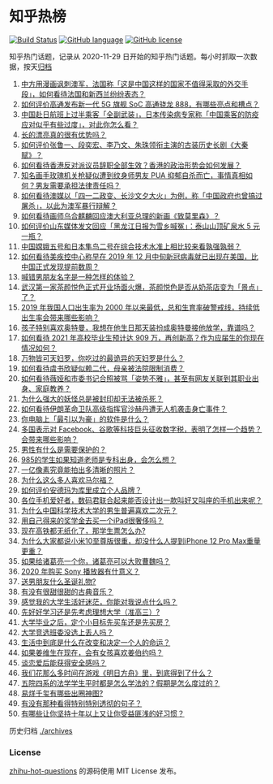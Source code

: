 # 知乎热榜
[![Build Status](https://github.com/ToWeLong/zhihu-hot-questions/workflows/CI/badge.svg)](https://github.com/ToWeLong/zhihu-hot-questions/actions)
[![GitHub language](https://img.shields.io/badge/language-golang-orange.svg)](https://golang.org/)
[![GitHub license](https://img.shields.io/github/license/ToWeLong/zhihu-hot-questions)](https://github.com/ToWeLong/zhihu-hot-questions/blob/main/LICENSE)

知乎热门话题，记录从 2020-11-29 日开始的知乎热门话题。每小时抓取一次数据，按天[归档](./archives)

<!-- BEGIN -->

1. [中方用漫画讽刺澳军，法国称「这是中国这样的国家不值得采取的外交手段」，如何看待法国和新西兰纷纷表态？](https://www.zhihu.com/question/432882362) 
1. [如何评价高通发布新一代 5G 旗舰 SoC 高通骁龙 888，有哪些亮点和槽点？](https://www.zhihu.com/question/432911687) 
1. [中国赴日航班上过半乘客「全副武装」，日本传染病专家称「中国乘客的防疫应对似乎有些过度」，对此你怎么看？](https://www.zhihu.com/question/432841136) 
1. [长的漂亮真的很有优势吗？](https://www.zhihu.com/question/301105442) 
1. [如何评价张鲁一、段奕宏、李乃文、朱珠领衔主演的古装历史长剧《大秦赋》？](https://www.zhihu.com/question/432661160) 
1. [如何看待香港反对派议员辞职全部生效？香港的政治形势会如何发展？](https://www.zhihu.com/question/432850756) 
1. [知名画手玫瑰机关枪疑似遭到纹身师男友 PUA 抑郁自杀而亡，事情真相如何？男友需要承担法律责任吗？](https://www.zhihu.com/question/432331664) 
1. [如何看待澳媒以「四一二政变、长沙文夕大火」为例，称「中国政府也曾搞过屠杀」，以此为澳军暴行辩解？](https://www.zhihu.com/question/432894042) 
1. [如何看待画师乌合麒麟回应澳大利亚总理的新画《致莫里森》？](https://www.zhihu.com/question/432890992) 
1. [如何评价山东媒体发文回应「黑龙江日报为雪乡喊冤」：泰山山顶矿泉水 5 元一瓶？](https://www.zhihu.com/question/432845944) 
1. [中国嫦娥五号和日本隼鸟二号在综合技术水准上相比较来看孰强孰弱？](https://www.zhihu.com/question/427321294) 
1. [如何看待美疾控中心称早在 2019 年 12 月中旬新冠病毒就已出现在美国，比中国正式发现提前数周？](https://www.zhihu.com/question/432821750) 
1. [喊错男朋友名字是一种怎样的体验？](https://www.zhihu.com/question/360903835) 
1. [武汉第一家茶颜悦色正式开业场面火爆，茶颜悦色是否从奶茶店变为「景点」了？](https://www.zhihu.com/question/432808640) 
1. [2019 年我国人口出生率为 2000 年以来最低，总和生育率破警戒线，持续低出生率会带来哪些影响？](https://www.zhihu.com/question/432867545) 
1. [孩子特别喜欢奥特曼，我想在他生日那天装扮成奥特曼接他放学，靠谱吗？](https://www.zhihu.com/question/431566638) 
1. [如何看待 2021 年高校毕业生预计达 909 万，再创新高？作为应届生的你现在情况如何？](https://www.zhihu.com/question/432862965) 
1. [万物皆可天妇罗，你吃过的最诡异的天妇罗是什么？](https://www.zhihu.com/question/430736917) 
1. [如何看待虞书欣疑似赖二代，母亲被法院限制消费？](https://www.zhihu.com/question/432863444) 
1. [如何看待薇娅和市委书记合照被骂「姿势不雅」，甚至有网友关联到其职业出身、家庭教养？](https://www.zhihu.com/question/432826037) 
1. [为什么强大的妖怪总是被封印却无法被杀死？](https://www.zhihu.com/question/41971858) 
1. [如何看待伊朗革命卫队高级指挥官沙赫丹遭无人机袭击身亡事件？](https://www.zhihu.com/question/432775510) 
1. [你电脑上「最引以为豪」的软件是什么？](https://www.zhihu.com/question/21065451) 
1. [多国表示对 Facebook、谷歌等科技巨头征收数字税，表明了怎样一个趋势？会带来哪些影响？](https://www.zhihu.com/question/432780677) 
1. [男性有什么是需要保护的？](https://www.zhihu.com/question/432288333) 
1. [985的学生如果知道老师是专科出身，会怎么想？](https://www.zhihu.com/question/422724836) 
1. [一亿像素究竟能拍出多清晰的照片？](https://www.zhihu.com/question/432727891) 
1. [为什么这么多人喜欢马尔福？](https://www.zhihu.com/question/425873002) 
1. [如何评价安德玛为库里成立个人品牌？](https://www.zhihu.com/question/432776997) 
1. [各位手机爱好者，数码君联合起来能否设计出一款叫好又叫座的手机出来呢？](https://www.zhihu.com/question/431349954) 
1. [为什么中国科学技术大学的男生普遍喜欢二次元？](https://www.zhihu.com/question/323780934) 
1. [用自己得来的奖学金去买一个iPad很奢侈吗？](https://www.zhihu.com/question/353599753) 
1. [现在高铁都无纸化了，那学生票怎么办?](https://www.zhihu.com/question/362061029) 
1. [为什么大家都说小米10至尊版很重，却没什么人提到iPhone 12 Pro Max重量更重？](https://www.zhihu.com/question/430708850) 
1. [如果给诸葛亮一个你，诸葛亮可以大败曹魏吗？](https://www.zhihu.com/question/415934333) 
1. [2020 年购买 Sony 播放器有什意义？](https://www.zhihu.com/question/421523016) 
1. [送男朋友什么圣诞礼物?](https://www.zhihu.com/question/428338028) 
1. [有没有很甜很甜的古典音乐？](https://www.zhihu.com/question/432448938) 
1. [感觉我的大学生活好迷茫，你能对我说点什么吗？](https://www.zhihu.com/question/431627485) 
1. [先好好学习还是先考虑理想大学（准高三）?](https://www.zhihu.com/question/411003192) 
1. [大学毕业之后，定个小目标先买车还是先买房？](https://www.zhihu.com/question/426740735) 
1. [大学竞选班委没选上丢人吗？](https://www.zhihu.com/question/425467441) 
1. [生活中到底是什么在改变和决定一个人的命运？](https://www.zhihu.com/question/432493631) 
1. [如果姜维生在现在，会有女孩喜欢姜伯约吗？](https://www.zhihu.com/question/432615902) 
1. [谈恋爱后能获得安全感吗？](https://www.zhihu.com/question/388889862) 
1. [我们花那么多时间在游戏《明日方舟》里，到底得到了什么？](https://www.zhihu.com/question/432099890) 
1. [五院四系的法学学生平时都是怎么学法的？假期是怎么度过的？](https://www.zhihu.com/question/340461072) 
1. [易烊千玺有哪些出圈神图?](https://www.zhihu.com/question/408938059) 
1. [有没有那种看得特别特别透彻的句子？](https://www.zhihu.com/question/426591942) 
1. [有哪些让你坚持十年以上又让你受益匪浅的好习惯？](https://www.zhihu.com/question/355882100) 

<!-- END -->


历史归档 [./archives](./archives)

### License

[zhihu-hot-questions](https://github.com/towelong/zhihu-hot-questions) 的源码使用 MIT License 发布。